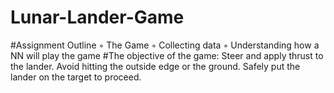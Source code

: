 # Lunar-Lander-Game
#Assignment Outline
◦ The Game
◦ Collecting data
◦ Understanding how a NN will play the game
#The objective of the game:
Steer and apply thrust to the lander.
Avoid hitting the outside edge or the ground.
Safely put the lander on the target to proceed.
